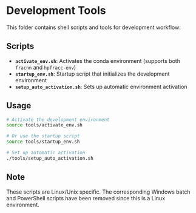 # Development Tools

This folder contains shell scripts and tools for development workflow:

## Scripts

- **`activate_env.sh`**: Activates the conda environment (supports both `fracnn` and `hpfracc-env`)
- **`startup_env.sh`**: Startup script that initializes the development environment
- **`setup_auto_activation.sh`**: Sets up automatic environment activation

## Usage

```bash
# Activate the development environment
source tools/activate_env.sh

# Or use the startup script
source tools/startup_env.sh

# Set up automatic activation
./tools/setup_auto_activation.sh
```

## Note

These scripts are Linux/Unix specific. The corresponding Windows batch and PowerShell scripts have been removed since this is a Linux environment.













